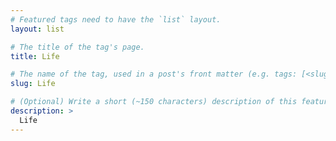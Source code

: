 ```yaml
---
# Featured tags need to have the `list` layout.
layout: list

# The title of the tag's page.
title: Life

# The name of the tag, used in a post's front matter (e.g. tags: [<slug>]).
slug: Life

# (Optional) Write a short (~150 characters) description of this featured tag.
description: >
  Life
---
```

